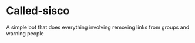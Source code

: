# Called-sisco
 A simple bot that does everything involving removing links from groups and warning people 
